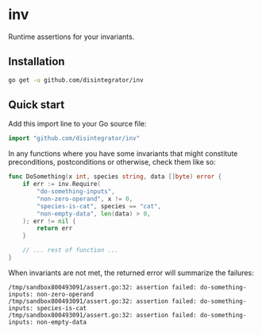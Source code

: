 # inv

Runtime assertions for your invariants.

## Installation

```sh
go get -u github.com/disintegrator/inv
```

## Quick start

Add this import line to your Go source file:

```go
import "github.com/disintegrator/inv"
```

In any functions where you have some invariants that might constitute
preconditions, postconditions or otherwise, check them like so:

```go
func DoSomething(x int, species string, data []byte) error {
	if err := inv.Require(
		"do-something-inputs",
		"non-zero-operand", x != 0,
		"species-is-cat", species == "cat",
		"non-empty-data", len(data) > 0,
	); err != nil {
		return err
	}

	// ... rest of function ...
}
```

When invariants are not met, the returned error will summarize the failures:

```
/tmp/sandbox800493091/assert.go:32: assertion failed: do-something-inputs: non-zero-operand
/tmp/sandbox800493091/assert.go:32: assertion failed: do-something-inputs: species-is-cat
/tmp/sandbox800493091/assert.go:32: assertion failed: do-something-inputs: non-empty-data
```
